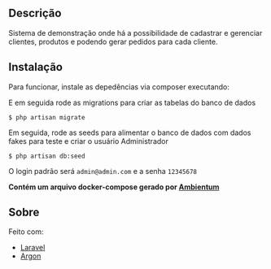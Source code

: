 ## Descrição

Sistema de demonstração onde há a possibilidade de cadastrar e gerenciar clientes, produtos e podendo gerar pedidos para cada cliente.

## Instalação

Para funcionar, instale as depedências via composer executando:

E em seguida rode as migrations para criar as tabelas do banco de dados

```console
$ php artisan migrate
```

Em seguida, rode as seeds para alimentar o banco de dados com dados fakes para teste e criar o usuário Administrador

```console
$ php artisan db:seed
```

O login padrão será `admin@admin.com` e a senha `12345678`

**Contém um arquivo docker-compose gerado por [Ambientum](https://github.com/ambientum/ambientum)**

## Sobre 

Feito com:

- [Laravel](https://laravel.com)
- [Argon](https://github.com/laravel-frontend-presets/argon)